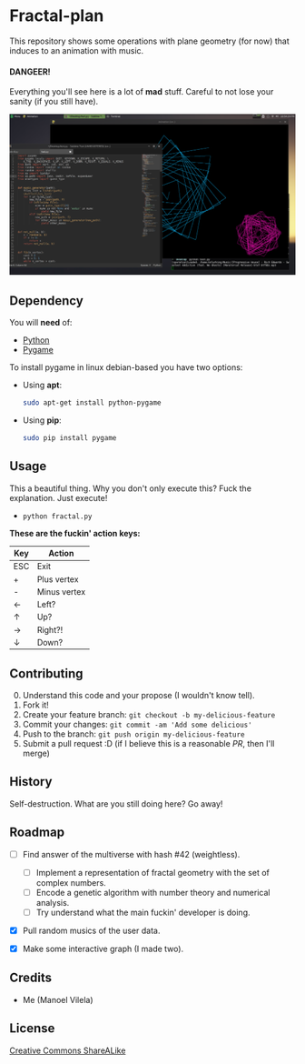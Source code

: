# Fractal-plan

This repository shows some operations with plane geometry (for now) that induces to an animation with music.

#### DANGEER!

Everything you'll see here is a lot of **mad** stuff. Careful to not lose your sanity (if you still have).

![crazy-graph](fractal-plan.png)

## Dependency

You will **need** of:

* [Python](https://www.python.org/)
* [Pygame](http://www.pygame.org/download.shtml)

To install pygame in linux debian-based you have two options:

* Using **apt**:
  ```bash
  sudo apt-get install python-pygame
  ```

* Using **pip**:
  ```bash
  sudo pip install pygame
  ```

## Usage

This a beautiful thing. Why you don't only execute this? Fuck the explanation. Just execute!
  
* `python fractal.py`

__These are the fuckin' action keys:__

| Key  |      Action       |
|------| ----------------  |
| ESC  |  Exit             |
|  +   |  Plus vertex      |
|  -   |  Minus vertex	   |
|  ←   |  Left?            |
|  ↑   |  Up?              |
|  →   |  Right?!          |
|  ↓   |  Down?            |
	
## Contributing

0. Understand this code and your propose (I wouldn't know tell).
1. Fork it!
2. Create your feature branch: `git checkout -b my-delicious-feature`
3. Commit your changes: `git commit -am 'Add some delicious'`
4. Push to the branch: `git push origin my-delicious-feature`
5. Submit a pull request :D (if I believe this is a reasonable _PR_, then I'll merge)

## History

Self-destruction. What are you still doing here? Go away!

## Roadmap 
- [ ] Find answer of the multiverse with hash #42 (weightless).
  - [ ] Implement a representation of fractal geometry with the set of complex numbers.
  - [ ] Encode a genetic algorithm with number theory and numerical analysis. 
  - [ ] Try understand what the main fuckin' developer is doing.
- [X] Pull random musics of the user data.
- [X] Make some interactive graph (I made two).


## Credits
  
* Me (Manoel Vilela)

## License

[Creative Commons ShareALike](LICENSE)